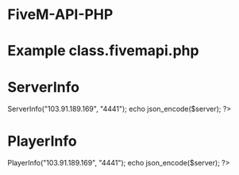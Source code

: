 # FiveM-API-PHP
# Example class.fivemapi.php

# ServerInfo
<?php
  require("class.fivemapi.php");
  $api = new FivemAPI();
  
  $server = $api->ServerInfo("103.91.189.169", "4441");
  echo json_encode($server);
?>

# PlayerInfo

<?php
  require("class.fivemapi.php");
  $api = new FivemAPI();
  
  $server = $api->PlayerInfo("103.91.189.169", "4441");
  echo json_encode($server);
?>
